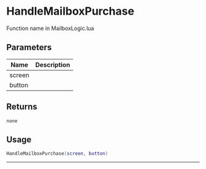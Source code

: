 # HandleMailboxPurchase

Function name in MailboxLogic.lua

## Parameters

| Name   | Description |
| ------ | ----------- |
| screen |             |
| button |             |

## Returns

`none`

## Usage

```lua
HandleMailboxPurchase(screen, button)
```

---
